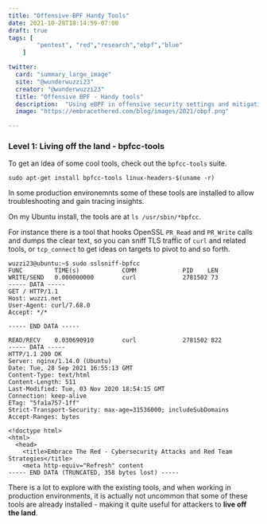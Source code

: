 ```yaml
---
title: "Offensive BPF Handy Tools"
date: 2021-10-28T18:14:59-07:00
draft: true
tags: [
        "pentest", "red","research","ebpf","blue"
    ]

twitter:
  card: "summary_large_image"
  site: "@wunderwuzzi23"
  creator: "@wunderwuzzi23"
  title: "Offensive BPF - Handy tools"
  description:  "Using eBPF in offensive security settings and mitigations"
  image: "https://embracethered.com/blog/images/2021/obpf.png"

---
```


### Level 1: Living off the land - bpfcc-tools

To get an idea of some cool tools, check out the `bpfcc-tools` suite.

```
sudo apt-get install bpfcc-tools linux-headers-$(uname -r)
```

In some production environemnts some of these tools are installed to allow troubleshooting and gain tracing insights.

On my Ubuntu install, the tools are at `ls /usr/sbin/*bpfcc`.

For instance there is a tool that hooks OpenSSL `PR_Read` and `PR_Write` calls and dumps the clear text, so you can sniff TLS traffic of `curl` and related tools, or `tcp_connect` to get ideas on targets to pivot to and so forth.

```
wuzzi23@ubuntu:~$ sudo sslsniff-bpfcc 
FUNC         TIME(s)            COMM             PID    LEN   
WRITE/SEND   0.000000000        curl             2781502 73    
----- DATA -----
GET / HTTP/1.1
Host: wuzzi.net
User-Agent: curl/7.68.0
Accept: */*

----- END DATA -----

READ/RECV    0.030690910        curl             2781502 822   
----- DATA -----
HTTP/1.1 200 OK
Server: nginx/1.14.0 (Ubuntu)
Date: Tue, 28 Sep 2021 16:55:13 GMT
Content-Type: text/html
Content-Length: 511
Last-Modified: Tue, 03 Nov 2020 18:54:15 GMT
Connection: keep-alive
ETag: "5fa1a757-1ff"
Strict-Transport-Security: max-age=31536000; includeSubDomains
Accept-Ranges: bytes

<!doctype html>
<html>
  <head>
    <title>Embrace The Red - Cybersecurity Attacks and Red Team Strategies</title>
    <meta http-equiv="Refresh" content
----- END DATA (TRUNCATED, 358 bytes lost) -----
```

There is a lot to explore with the existing tools, and when working in production environments, it is actually not uncommon that some of these tools are already installed - making it quite useful for attackers to **live off the land**.